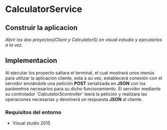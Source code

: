 # CalculatorService

## Construir la aplicacion 
_Abrir los dos proyectos(Client y CalculatorS) en visual estudio y ejecutarlos a la vez._

## Implementacion
Al ejecutar los proyecto saltara el terminal, el cual mostrará unos menús para utilizar la aplicación cliente, esta a su vez, establecerá conexión con el servidor enviándole una petición **POST** serializada en **JSON** con los parámetros necesarios para su dicho funcionamiento.
El servidor mediante su controlador _'CalculatorScontroller'_ leerá la petición y realizara las operaciones necesarias y devolverá un respuesta **JSON** al cliente.

### Requisitos del entorno
  * Visual studio 2015
